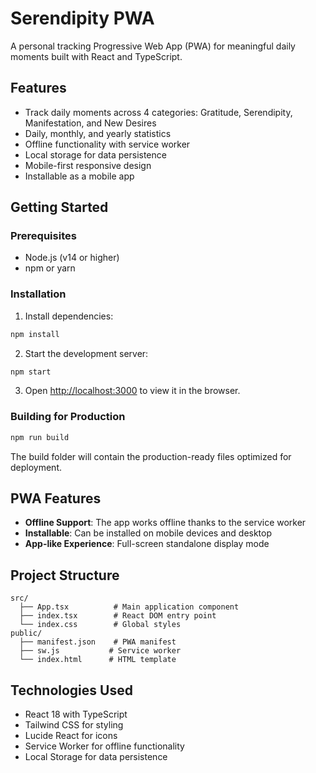 # Serendipity PWA

A personal tracking Progressive Web App (PWA) for meaningful daily moments built with React and TypeScript.

## Features

- Track daily moments across 4 categories: Gratitude, Serendipity, Manifestation, and New Desires
- Daily, monthly, and yearly statistics
- Offline functionality with service worker
- Local storage for data persistence
- Mobile-first responsive design
- Installable as a mobile app

## Getting Started

### Prerequisites
- Node.js (v14 or higher)
- npm or yarn

### Installation

1. Install dependencies:
```bash
npm install
```

2. Start the development server:
```bash
npm start
```

3. Open [http://localhost:3000](http://localhost:3000) to view it in the browser.

### Building for Production

```bash
npm run build
```

The build folder will contain the production-ready files optimized for deployment.

## PWA Features

- **Offline Support**: The app works offline thanks to the service worker
- **Installable**: Can be installed on mobile devices and desktop
- **App-like Experience**: Full-screen standalone display mode

## Project Structure

```
src/
  ├── App.tsx          # Main application component
  ├── index.tsx        # React DOM entry point
  └── index.css        # Global styles
public/
  ├── manifest.json    # PWA manifest
  ├── sw.js           # Service worker
  └── index.html      # HTML template
```

## Technologies Used

- React 18 with TypeScript
- Tailwind CSS for styling
- Lucide React for icons
- Service Worker for offline functionality
- Local Storage for data persistence